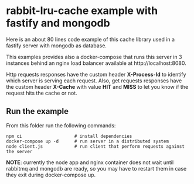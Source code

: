 # rabbit-lru-cache example with fastify and mongodb

Here is an about 80 lines code example of this cache library used in a fastify server with mongodb as database.

This examples provides also a docker-compose that runs this server in 3 instances behind an nginx load balancer available at http://localhost:8080.

Http requests responses have the custom header **X-Process-Id** to identify which server is serving each request. Also, get requests responses have the custom header **X-Cache** with value **HIT** and **MISS** to let you know if the request hits the cache or not.

## Run the example

From this folder run the following commands:
```
npm ci                    # install dependencies
docker-compose up -d      # run server in a distributed system
node client.js            # run client that perform requests against the server
```

**NOTE**: currently the node app and nginx container does not wait until rabbitmq and mongodb are ready, so you may have to restart them in case they exit during docker-compose up.